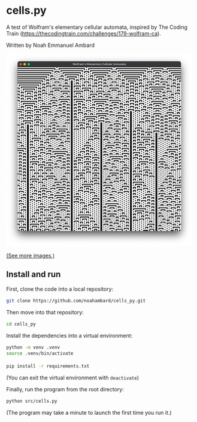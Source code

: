 # cells.py

A test of Wolfram's elementary cellular automata, inspired by The Coding Train
(https://thecodingtrain.com/challenges/179-wolfram-ca).

Written by Noah Emmanuel Ambard

![An implementation of Wolfram's Elementary Cellular Automata](./examples/thumbnail.png)

[(See more images.)](./Examples.md)

## Install and run

First, clone the code into a local repository:

```sh
git clone https://github.com/noahambard/cells_py.git
```

Then move into that repository:

```sh
cd cells_py
```

Install the dependencies into a virtual environment:

```sh
python -m venv .venv
source .venv/bin/activate

pip install -r requirements.txt
```

(You can exit the virtual environment with `deactivate`)

Finally, run the program from the root directory:

```sh
python src/cells.py
```

(The program may take a minute to launch the first time you run it.)
